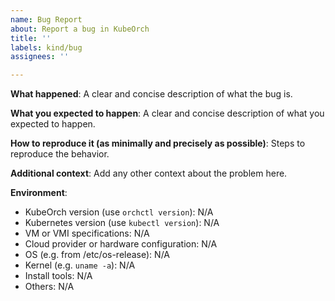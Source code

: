 ```yaml
---
name: Bug Report
about: Report a bug in KubeOrch
title: ''
labels: kind/bug
assignees: ''

---
```

<!-- Make sure that you visit our User Guide for KubeOrch.
-->

**What happened**:
A clear and concise description of what the bug is.

**What you expected to happen**:
A clear and concise description of what you expected to happen.

**How to reproduce it (as minimally and precisely as possible)**:
Steps to reproduce the behavior.

**Additional context**:
Add any other context about the problem here.

**Environment**:
- KubeOrch version (use `orchctl version`): N/A
- Kubernetes version (use `kubectl version`): N/A
- VM or VMI specifications: N/A
- Cloud provider or hardware configuration: N/A
- OS (e.g. from /etc/os-release): N/A
- Kernel (e.g. `uname -a`): N/A
- Install tools: N/A
- Others: N/A

